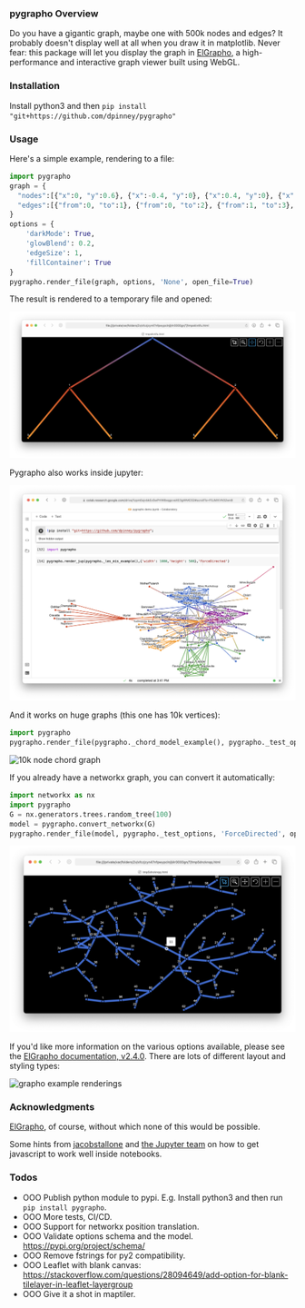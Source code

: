 ### pygrapho Overview

Do you have a gigantic graph, maybe one with 500k nodes and edges? It probably doesn't display well at all when you draw it in matplotlib. Never fear: this package will let you display the graph in [ElGrapho](https://www.elgrapho.com), a high-performance and interactive graph viewer built using WebGL.

### Installation

Install python3 and then `pip install "git+https://github.com/dpinney/pygrapho"`

### Usage

Here's a simple example, rendering to a file:

```python
import pygrapho
graph = {
  "nodes":[{"x":0, "y":0.6}, {"x":-0.4, "y":0}, {"x":0.4, "y":0}, {"x":-0.6, "y":-0.6}, {"x":-0.2, "y":-0.6}, {"x":0.2, "y":-0.6}, {"x":0.6, "y":-0.6}], 
  "edges":[{"from":0, "to":1}, {"from":0, "to":2}, {"from":1, "to":3}, {"from":1, "to":4}, {"from":2, "to":5}, {"from":2, "to":6}]
}
options = {
	'darkMode': True,
	'glowBlend': 0.2,
	'edgeSize': 1,
	'fillContainer': True
}
pygrapho.render_file(graph, options, 'None', open_file=True)
```

The result is rendered to a temporary file and opened:

![manual graph](https://raw.githubusercontent.com/dpinney/pygrapho/main/graphic_manual.png)

Pygrapho also works inside jupyter:

![jupyter example](https://raw.githubusercontent.com/dpinney/pygrapho/main/graphic_jupyter.png)

And it works on huge graphs (this one has 10k vertices):

```python
import pygrapho
pygrapho.render_file(pygrapho._chord_model_example(), pygrapho._test_options, 'Chord', open_file=True)
```

![10k node chord graph](https://raw.githubusercontent.com/dpinney/pygrapho/main/graphic_chord.png)

If you already have a networkx graph, you can convert it automatically:

```python
import networkx as nx
import pygrapho
G = nx.generators.trees.random_tree(100)
model = pygrapho.convert_networkx(G)
pygrapho.render_file(model, pygrapho._test_options, 'ForceDirected', open_file=True)
```

![random tree force directed](https://raw.githubusercontent.com/dpinney/pygrapho/main/graphic_nx_tree.png)

If you'd like more information on the various options available, please see the [ElGrapho documentation, v2.4.0](https://github.com/ericdrowell/ElGrapho/tree/cbb44c8f0e8c18d8c12488583442c1feb53d7679). There are lots of different layout and styling types:

![grapho example renderings](https://raw.githubusercontent.com/ericdrowell/ElGrapho/cbb44c8f0e8c18d8c12488583442c1feb53d7679/img/elgrapho-examples.png)

### Acknowledgments

[ElGrapho](https://github.com/ericdrowell/ElGrapho), of course, without which none of this would be possible.

Some hints from [jacobstallone](https://github.com/jacobstallone/D3-in-Jupyter-Notebook/blob/master/SCATTER%20PLOT.ipynb) and [the Jupyter team](https://nbviewer.jupyter.org/github/ipython/ipython/blob/master/examples/IPython%20Kernel/Rich%20Output.ipynb
) on how to get javascript to work well inside notebooks.

### Todos
- OOO Publish python module to pypi. E.g. Install python3 and then run `pip install pygrapho`.
- OOO More tests, CI/CD.
- OOO Support for networkx position translation.
- OOO Validate options schema and the model. https://pypi.org/project/schema/
- OOO Remove fstrings for py2 compatibility.
- OOO Leaflet with blank canvas: https://stackoverflow.com/questions/28094649/add-option-for-blank-tilelayer-in-leaflet-layergroup 
- OOO Give it a shot in maptiler.
